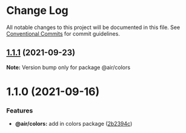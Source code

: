 # Change Log

All notable changes to this project will be documented in this file.
See [Conventional Commits](https://conventionalcommits.org) for commit guidelines.

## [1.1.1](https://github.com/AirLabsTeam/air-core/compare/@air/colors@1.1.0...@air/colors@1.1.1) (2021-09-23)

**Note:** Version bump only for package @air/colors

# 1.1.0 (2021-09-16)

### Features

- **@air/colors:** add in colors package ([2b2394c](https://github.com/AirLabsTeam/air-core/commit/2b2394cb3defd12970fc16b0b801a64e74db46d6))
